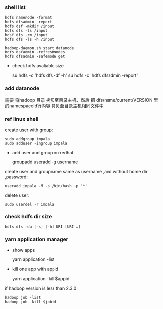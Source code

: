 ### shell list

	hdfs namenode -format
	hdfs dfsadmin -report
	hdfs dsf -mkdir /input
	hdfs dfs -ls /input
	hdsf dfs -rm /input
	hdfs dfs -ls -h /input

	hadoop-daemon.sh start datanode
	hdfs dsfadmin -refreshNodes
	hdfs dfsadmin -safemode get

- check hdfs avaliable size

	su hdfs -c 'hdfs dfs -df -h'
	su hdfs -c 'hdfs dfsadmin -report'

### add datanode
需要 将hadoop 目录 拷贝至目录主机，然后 把 dfs/name/current/VERSION 里的namespaceId行内容 拷贝至目录主机相同文件中

### ref linux shell

create user with group:

	sudo addgroup impala
	sudo adduser -ingroup impala

- add user and group on redhat

	groupadd <groupname>
	useradd -g <groupname> username

create user and groupname same as username ,and without home dir ,password:

	useradd impala -M -s /bin/bash -p '*'

delete user:

	sudo userdel -r impala

### check hdfs dir size

	hdfs dfs -du [-s] [-h] URI [URI …]

### yarn application manager

- show apps

	yarn application -list

- kill one app with appid

	yarn application -kill $appid

if hadoop version is less than 2.3.0 

	hadoop job -list
	hadoop job -kill $jobid
